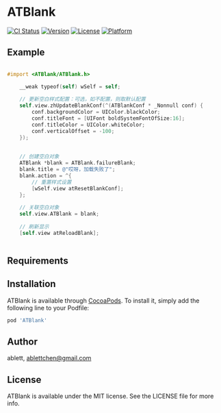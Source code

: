 # ATBlank

[![CI Status](https://img.shields.io/travis/ablett/ATBlank.svg?style=flat)](https://travis-ci.org/ablett/ATBlank)
[![Version](https://img.shields.io/cocoapods/v/ATBlank.svg?style=flat)](https://cocoapods.org/pods/ATBlank)
[![License](https://img.shields.io/cocoapods/l/ATBlank.svg?style=flat)](https://cocoapods.org/pods/ATBlank)
[![Platform](https://img.shields.io/cocoapods/p/ATBlank.svg?style=flat)](https://cocoapods.org/pods/ATBlank)

## Example

```objectiveC

#import <ATBlank/ATBlank.h>

    __weak typeof(self) wSelf = self;
    
    // 更新空白样式配置：可选，如不配置，则取默认配置
    self.view.zhUpdateBlankConf(^(ATBlankConf * _Nonnull conf) {
        conf.backgroundColor = UIColor.blackColor;
        conf.titleFont = [UIFont boldSystemFontOfSize:16];
        conf.titleColor = UIColor.whiteColor;
        conf.verticalOffset = -100;
    });
    
    
    // 创建空白对象
    ATBlank *blank = ATBlank.failureBlank;
    blank.title = @"哎呀，加载失败了";
    blank.action = ^{
        // 重置样式设置
        [wSelf.view atResetBlankConf];
    };
    
    // 关联空白对象
    self.view.ATBlank = blank;
    
    // 刷新显示
    [self.view atReloadBlank];
    
```

## Requirements

## Installation

ATBlank is available through [CocoaPods](https://cocoapods.org). To install
it, simply add the following line to your Podfile:

```ruby
pod 'ATBlank'
```

## Author

ablett, ablettchen@gmail.com

## License

ATBlank is available under the MIT license. See the LICENSE file for more info.
